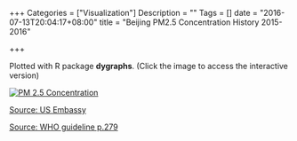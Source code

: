 +++
Categories = ["Visualization"]
Description = ""
Tags = []
date = "2016-07-13T20:04:17+08:00"
title = "Beijing PM2.5 Concentration History 2015-2016"

+++

Plotted with R package **dygraphs**. (Click the image to access the interactive version)

[![PM 2.5 Concentration](images/pm25.png)](htmls/pm25.html)

[Source: US Embassy](http://www.stateair.net/web/historical/1/1.html)

[Source: WHO guideline p.279](http://www.euro.who.int/__data/assets/pdf_file/0005/78638/E90038.pdf)
